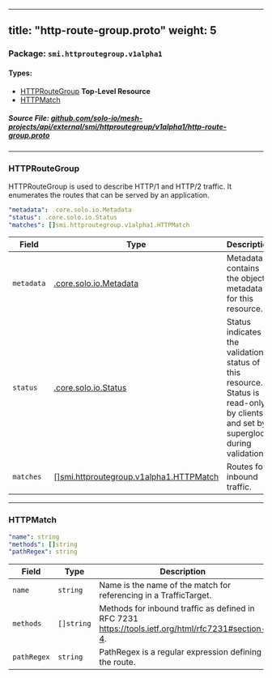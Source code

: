 
---
title: "http-route-group.proto"
weight: 5
---

<!-- Code generated by solo-kit. DO NOT EDIT. -->


### Package: `smi.httproutegroup.v1alpha1` 
#### Types:


- [HTTPRouteGroup](#httproutegroup) **Top-Level Resource**
- [HTTPMatch](#httpmatch)
  



##### Source File: [github.com/solo-io/mesh-projects/api/external/smi/httproutegroup/v1alpha1/http-route-group.proto](https://github.com/solo-io/mesh-projects/blob/master/api/external/smi/httproutegroup/v1alpha1/http-route-group.proto)





---
### HTTPRouteGroup

 
HTTPRouteGroup is used to describe HTTP/1 and HTTP/2 traffic.
It enumerates the routes that can be served by an application.

```yaml
"metadata": .core.solo.io.Metadata
"status": .core.solo.io.Status
"matches": []smi.httproutegroup.v1alpha1.HTTPMatch

```

| Field | Type | Description | Default |
| ----- | ---- | ----------- |----------- | 
| `metadata` | [.core.solo.io.Metadata](../../../../../../../solo-kit/api/v1/metadata.proto.sk/#metadata) | Metadata contains the object metadata for this resource. |  |
| `status` | [.core.solo.io.Status](../../../../../../../solo-kit/api/v1/status.proto.sk/#status) | Status indicates the validation status of this resource. Status is read-only by clients, and set by supergloo during validation. |  |
| `matches` | [[]smi.httproutegroup.v1alpha1.HTTPMatch](../http-route-group.proto.sk/#httpmatch) | Routes for inbound traffic. |  |




---
### HTTPMatch



```yaml
"name": string
"methods": []string
"pathRegex": string

```

| Field | Type | Description | Default |
| ----- | ---- | ----------- |----------- | 
| `name` | `string` | Name is the name of the match for referencing in a TrafficTarget. |  |
| `methods` | `[]string` | Methods for inbound traffic as defined in RFC 7231 https://tools.ietf.org/html/rfc7231#section-4. |  |
| `pathRegex` | `string` | PathRegex is a regular expression defining the route. |  |





<!-- Start of HubSpot Embed Code -->
<script type="text/javascript" id="hs-script-loader" async defer src="//js.hs-scripts.com/5130874.js"></script>
<!-- End of HubSpot Embed Code -->
